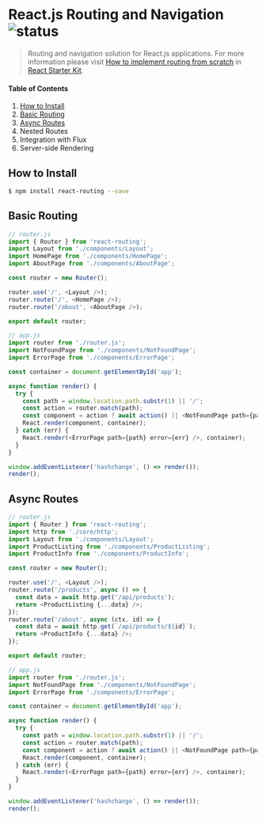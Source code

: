 # React.js Routing and Navigation ![status](https://img.shields.io/badge/status-early%20preview-orange.svg?style=flat-square)

> Routing and navigation solution for React.js applications. For more information please visit
> [How to implement routing from scratch](https://github.com/kriasoft/react-starter-kit/blob/master/docs/recipes/how-to-implement-routing.md)
> in [React Starter Kit](https://github.com/kriasoft/react-starter-kit/blob/master/docs/recipes/how-to-implement-routing.md).

#### Table of Contents

 1. [How to Install](#how-to-install)
 2. [Basic Routing](#basic-routing)
 3. [Async Routes](#async-routes)
 4. Nested Routes
 5. Integration with Flux
 6. Server-side Rendering

## How to Install

```sh
$ npm install react-routing --save
```

## Basic Routing

```js
// router.js
import { Router } from 'react-routing';
import Layout from './components/Layout';
import HomePage from './components/HomePage';
import AboutPage from './components/AboutPage';

const router = new Router();

router.use('/', <Layout />);
router.route('/', <HomePage />);
router.route('/about', <AboutPage />);

export default router;
```

```js
// app.js
import router from './router.js';
import NotFoundPage from './components/NotFoundPage';
import ErrorPage from './components/ErrorPage';

const container = document.getElementById('app');

async function render() {
  try {
    const path = window.location.path.substr(1) || '/';
    const action = router.match(path);
    const component = action ? await action() || <NotFoundPage path={path} />;
    React.render(component, container);
  } catch (err) {
    React.render(<ErrorPage path={path} error={err} />, container);
  }
}

window.addEventListener('hashchange', () => render());
render();
```

## Async Routes

```js
// router.js
import { Router } from 'react-routing';
import http from './core/http';
import Layout from './components/Layout';
import ProductListing from './components/ProductListing';
import ProductInfo from './components/ProductInfo';

const router = new Router();

router.use('/', <Layout />);
router.route('/products', async () => {
  const data = await http.get('/api/products');
  return <ProductListing {...data} />;
});
router.route('/about', async (ctx, id) => {
  const data = await http.get(`/api/products/${id}`);
  return <ProductInfo {...data} />;
});

export default router;
```

```js
// app.js
import router from './router.js';
import NotFoundPage from './components/NotFoundPage';
import ErrorPage from './components/ErrorPage';

const container = document.getElementById('app');

async function render() {
  try {
    const path = window.location.path.substr(1) || '/';
    const action = router.match(path);
    const component = action ? await action() || <NotFoundPage path={path} />;
    React.render(component, container);
  } catch (err) {
    React.render(<ErrorPage path={path} error={err} />, container);
  }
}

window.addEventListener('hashchange', () => render());
render();
```
